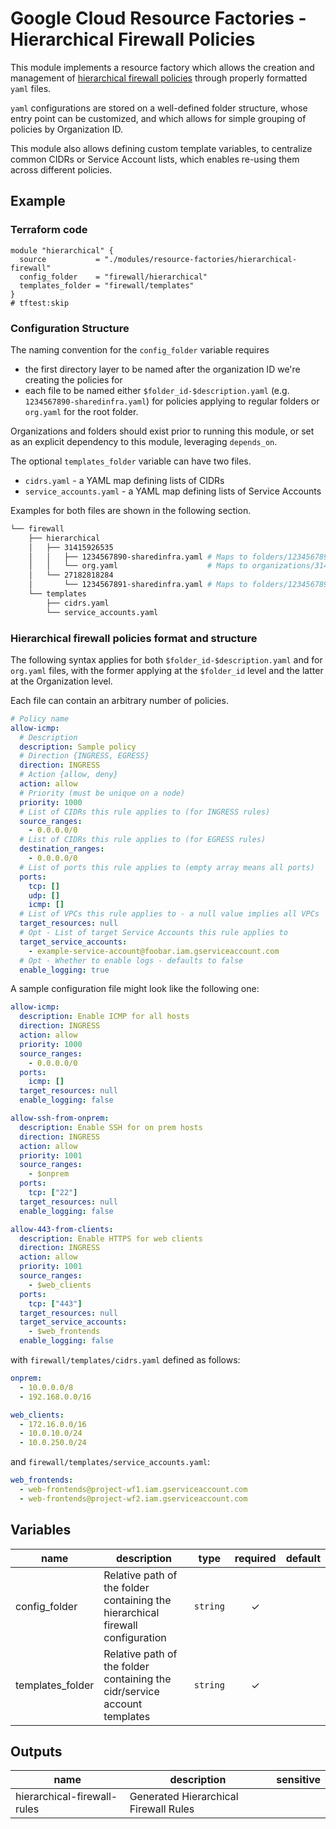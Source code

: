 # Google Cloud Resource Factories - Hierarchical Firewall Policies

This module implements a resource factory which allows the creation and management of [hierarchical firewall policies](https://cloud.google.com/vpc/docs/firewall-policies) through properly formatted `yaml` files.

`yaml` configurations are stored on a well-defined folder structure, whose entry point can be customized, and which allows for simple grouping of policies by Organization ID.

This module also allows defining custom template variables, to centralize common CIDRs or Service Account lists, which enables re-using them across different policies.

## Example

### Terraform code

```hcl
module "hierarchical" {
  source           = "./modules/resource-factories/hierarchical-firewall"
  config_folder    = "firewall/hierarchical"
  templates_folder = "firewall/templates"
}
# tftest:skip
```

### Configuration Structure

The naming convention for the `config_folder` variable requires

- the first directory layer to be named after the organization ID we're creating the policies for
- each file to be named either `$folder_id-$description.yaml` (e.g. `1234567890-sharedinfra.yaml`) for policies applying to regular folders or `org.yaml` for the root folder.

Organizations and folders should exist prior to running this module, or set as an explicit dependency to this module, leveraging `depends_on`.

The optional `templates_folder` variable can have two files. 

- `cidrs.yaml` - a YAML map defining lists of CIDRs
- `service_accounts.yaml` - a YAML map defining lists of Service Accounts

Examples for both files are shown in the following section.

```bash
└── firewall
    ├── hierarchical
    │   ├── 31415926535                     
    │   │   ├── 1234567890-sharedinfra.yaml # Maps to folders/1234567890
    │   │   └── org.yaml                    # Maps to organizations/31415926535
    │   └── 27182818284
    │       └── 1234567891-sharedinfra.yaml # Maps to folders/1234567891
    └── templates
        ├── cidrs.yaml
        └── service_accounts.yaml
```

### Hierarchical firewall policies format and structure

The following syntax applies for both `$folder_id-$description.yaml` and for `org.yaml` files, with the former applying at the `$folder_id` level and the latter at the Organization level.

Each file can contain an arbitrary number of policies.

```yaml
# Policy name
allow-icmp:                            
  # Description
  description: Sample policy            
  # Direction {INGRESS, EGRESS}
  direction: INGRESS                   
  # Action {allow, deny}
  action: allow                         
  # Priority (must be unique on a node)
  priority: 1000                        
  # List of CIDRs this rule applies to (for INGRESS rules)
  source_ranges:                        
    - 0.0.0.0/0
  # List of CIDRs this rule applies to (for EGRESS rules)
  destination_ranges:                        
    - 0.0.0.0/0    
  # List of ports this rule applies to (empty array means all ports)
  ports:                                  
    tcp: []
    udp: []
    icmp: []                            
  # List of VPCs this rule applies to - a null value implies all VPCs
  target_resources: null  
  # Opt - List of target Service Accounts this rule applies to
  target_service_accounts:   
    - example-service-account@foobar.iam.gserviceaccount.com
  # Opt - Whether to enable logs - defaults to false           
  enable_logging: true                  
```

A sample configuration file might look like the following one:

```yaml
allow-icmp:
  description: Enable ICMP for all hosts
  direction: INGRESS
  action: allow
  priority: 1000
  source_ranges:
    - 0.0.0.0/0
  ports:
    icmp: []
  target_resources: null
  enable_logging: false

allow-ssh-from-onprem:
  description: Enable SSH for on prem hosts
  direction: INGRESS
  action: allow
  priority: 1001
  source_ranges:
    - $onprem
  ports:
    tcp: ["22"]
  target_resources: null
  enable_logging: false

allow-443-from-clients:
  description: Enable HTTPS for web clients
  direction: INGRESS
  action: allow
  priority: 1001
  source_ranges:
    - $web_clients
  ports:
    tcp: ["443"]
  target_resources: null
  target_service_accounts:   
    - $web_frontends
  enable_logging: false
```

with `firewall/templates/cidrs.yaml` defined as follows:

```yaml
onprem:
  - 10.0.0.0/8
  - 192.168.0.0/16

web_clients:
  - 172.16.0.0/16
  - 10.0.10.0/24   
  - 10.0.250.0/24
```

and `firewall/templates/service_accounts.yaml`:

```yaml
web_frontends:
  - web-frontends@project-wf1.iam.gserviceaccount.com
  - web-frontends@project-wf2.iam.gserviceaccount.com
```

<!-- BEGIN TFDOC -->
## Variables

| name | description | type | required | default |
|---|---|:---: |:---:|:---:|
| config_folder | Relative path of the folder containing the hierarchical firewall configuration | <code title="">string</code> | ✓ |  |
| templates_folder | Relative path of the folder containing the cidr/service account templates | <code title="">string</code> | ✓ |  |

## Outputs

| name | description | sensitive |
|---|---|:---:|
| hierarchical-firewall-rules | Generated Hierarchical Firewall Rules |  |
<!-- END TFDOC -->
